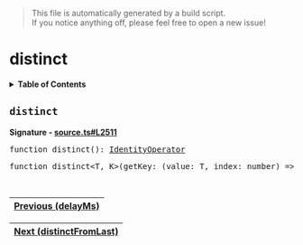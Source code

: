 > This file is automatically generated by a build script.<br>If you notice anything off, please feel free to open a new issue!

# distinct

<details><summary><b>Table of Contents</b></summary>

1. [<code>distinct</code>](#distinct)</details>

## <a name="distinct"></a><code>distinct</code>

<b>Signature - [source.ts#L2511](..\/..\/packages\/core\/src\/source.ts#L2511)</b>

<pre>function distinct(): <a href="001-IdentityOperator.md#IdentityOperator">IdentityOperator</a></pre>

<pre>function distinct&lt;T, K&gt;(getKey: (value: T, index: number) =&gt; K): <a href="000-Operator.md#Operator">Operator</a>&lt;T, T&gt;</pre><br>

| [Previous \(delayMs\)](020-delayMs.md#readme) |
| --- |

<div align="right">

| [Next \(distinctFromLast\)](022-distinctFromLast.md#readme) |
| --- |
</div>
